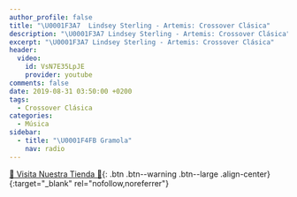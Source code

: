 ```yaml
---
author_profile: false
title: "\U0001F3A7  Lindsey Sterling - Artemis: Crossover Clásica"
description: "\U0001F3A7 Lindsey Sterling - Artemis: Crossover Clásica"
excerpt: "\U0001F3A7 Lindsey Sterling - Artemis: Crossover Clásica"
header:
  video:
    id: VsN7E35LpJE
    provider: youtube
comments: false
date: 2019-08-31 03:50:00 +0200
tags:
  - Crossover Clásica
categories:
  - Música
sidebar:
  - title: "\U0001F4FB Gramola"
    nav: radio
---
```


<script async src="https://pagead2.googlesyndication.com/pagead/js/adsbygoogle.js"></script>
<ins class="adsbygoogle"
     style="display:block; text-align:center;"
     data-ad-layout="in-article"
     data-ad-format="fluid"
     data-ad-client="ca-pub-9630764103400456"
     data-ad-slot="3229974124"></ins>
<script>
     (adsbygoogle = window.adsbygoogle || []).push({});
</script>

[🎁 Visita Nuestra Tienda 🎁](https://www.amazon.es/shop/cibercursos){: .btn .btn--warning .btn--large .align-center}{:target="_blank" rel="nofollow,noreferrer"}

